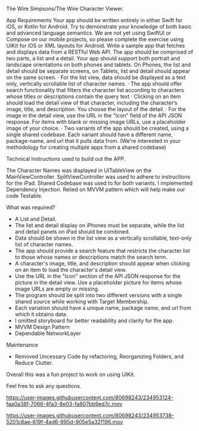 The Wire Simpsons/The Wire Character Viewer.

App Requirements
Your app should be written entirely in either Swift for iOS, or Kotlin for Android. Try to demonstrate your knowledge of both basic and advanced
language semantics. We are not yet using SwiftUI or Compose on our mobile projects, so please complete the exercise using UIKit for iOS or
XML layouts for Android.
Write a sample app that fetches and displays data from a RESTful Web API. The app should be comprised of two parts, a list and a detail. Your
app should support both portrait and landscape orientations on both phones and tablets.
On Phones, the list and detail should be separate screens, on Tablets, list and detail should appear on the same screen.
· For the list view, data should be displayed as a text only, vertically scrollable list of character names.
· The app should offer search functionality that filters the character list according to characters whose titles or descriptions contain the query
text
· Clicking on an item should load the detail view of that character, including the character’s image, title, and description. You choose the layout
of the detail.
· For the image in the detail view, use the URL in the "Icon" field of the API JSON response. For items with blank or missing image URLs, use
a placeholder image of your choice.
· Two variants of the app should be created, using a single shared codebase. Each variant should have a different name, package-name, and
url that it pulls data from. (We're interested in your methodology for creating multiple apps from a shared codebase)

Technical Instructions used to build out the APP. 

The Character Names was displayed in UITableView on the MainViewController.
SplitViewController was used to adhere to instructions for the iPad.
Shared Codebase was used to for both variants.
I implemented Dependency Injection.
Relied on MVVM pattern which will help make our code Testable. 

What was required? 

* A List and Detail.
* The list and detail display on iPhones must be separate, while the list and detail panels on iPad should be combined.
* Data should be shown in the list view as a vertically scrollable, text-only list of character names.
* The app should provide a search feature that restricts the character list to those whose names or descriptions match the search term.
* A character's image, title, and description should appear when clicking on an item to load the character's detail view.
* Use the URL in the "Icon" section of the API JSON response for the picture in the detail view. Use a placeholder picture for items whose image URLs are empty or missing.
* The program should be split into two different versions with a single shared source while working with Target Membership. 
* Each variation should have a unique name, package name, and url from which it obtains data.
* I omitted storyboard for better readability and clarity for the app. 
* MVVM Design Pattern
* Dependable NetworkLayer

Maintenance 

* Removed Uncessary Code by refactoring, Reorganizing Folders, and Reduce Clutter.

Overall this was a fun project to work on using UIKit. 

Feel free to ask any questions.




https://user-images.githubusercontent.com/80698243/234953124-faa0a38f-7066-4fa3-8e03-fa807bb9ed7c.mov



https://user-images.githubusercontent.com/80698243/234953738-5201c8ae-619f-4ad6-995d-905e5a32f196.mov

